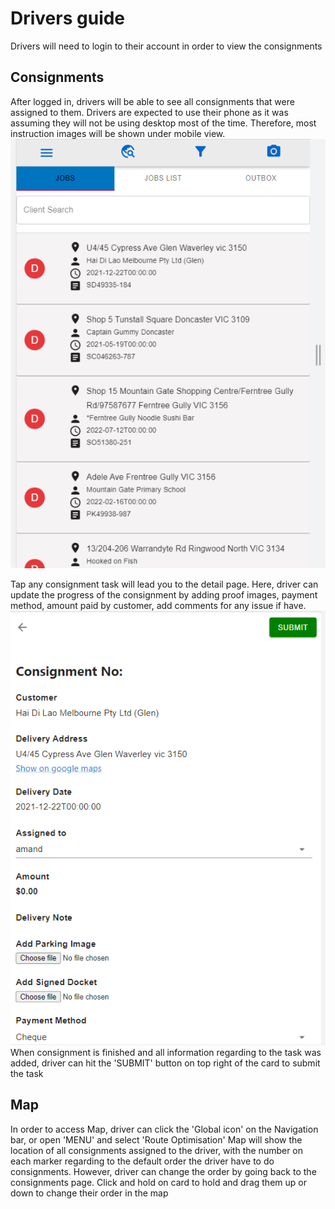 # Drivers guide
Drivers will need to login to their account in order to view the consignments

## Consignments
After logged in, drivers will be able to see all consignments that were assigned to them. Drivers are expected to use their phone as it was assuming they will not be using desktop most of the time. Therefore, most instruction images will be shown under mobile view.
![](users/driver_consignments.PNG)

Tap any consignment task will lead you to the detail page. Here, driver can update the progress of the consignment by adding proof images, payment method, amount paid by customer, add comments for any issue if have.
![](users/driver_detail.PNG) </br>
When consignment is finished and all information regarding to the task was added, driver can hit the 'SUBMIT' button on top right of the card to submit the task

## Map
In order to access Map, driver can click the 'Global icon' on the Navigation bar, or open 'MENU' and select 'Route Optimisation'
Map will show the location of all consignments assigned to the driver, with the number on each marker regarding to the default order the driver have to do consignments. However, driver can change the order by going back to the consignments page. Click and hold on card to hold and drag them up or down to change their order in the map